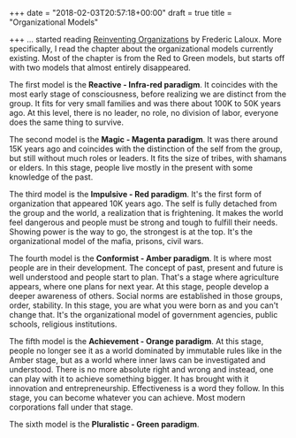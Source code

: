 +++
date = "2018-02-03T20:57:18+00:00"
draft = true
title = "Organizational Models"

+++
... started reading [Reinventing Organizations](https://www.amazon.ca/Reinventing-Organizations-Creating-Inspired-Consciousness/dp/2960133501) by Frederic Laloux. More specifically, I read the chapter about the organizational models currently existing. Most of the chapter is from the Red to Green models, but starts off with two models that almost entirely disappeared.

The first model is the **Reactive - Infra-red paradigm**. It coincides with the most early stage of consciousness, before realizing we are distinct from the group. It fits for very small families and was there about 100K to 50K years ago. At this level, there is no leader, no role, no division of labor, everyone does the same thing to survive.

The second model is the **Magic - Magenta paradigm**. It was there around 15K years ago and coincides with the distinction of the self from the group, but still without much roles or leaders. It fits the size of tribes, with shamans or elders. In this stage, people live mostly in the present with some knowledge of the past.

The third model is the **Impulsive - Red paradigm**. It's the first form of organization that appeared 10K years ago. The self is fully detached from the group and the world, a realization that is frightening. It makes the world feel dangerous and people must be strong and tough to fulfill their needs. Showing power is the way to go, the strongest is at the top. It's the organizational model of the mafia, prisons, civil wars.

The fourth model is the **Conformist - Amber paradigm**. It is where most people are in their development. The concept of past, present and future is well understood and people start to plan. That's a stage where agriculture appears, where one plans for next year. At this stage, people develop a deeper awareness of others. Social norms are established in those groups, order, stability. In this stage, you are what you were born as and you can't change that. It's the organizational model of government agencies, public schools, religious institutions.

The fifth model is the **Achievement - Orange paradigm**. At this stage, people no longer see it as a world dominated by immutable rules like in the Amber stage, but as a world where inner laws can be investigated and understood. There is no more absolute right and wrong and instead, one can play with it to achieve something bigger. It has brought with it innovation and entrepreneurship. Effectiveness is a word they follow. In this stage, you can become whatever you can achieve. Most modern corporations fall under that stage.

The sixth model is the **Pluralistic - Green paradigm**.